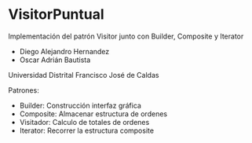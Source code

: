 # VisitorPuntual
Implementación del patrón Visitor junto con Builder, Composite y Iterator

 - Diego Alejandro Hernandez
 - Oscar Adrián Bautista 
 
Universidad Distrital Francisco José de Caldas
 

Patrones:
- Builder: Construcción interfaz gráfica 
- Composite: Almacenar estructura de ordenes  
- Visitador: Calculo de totales de ordenes 
- Iterator: Recorrer la estructura composite
